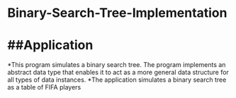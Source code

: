 # Binary-Search-Tree-Implementation
##Application
=============
*This program simulates a binary search tree. The program implements an abstract data type that enables it to act as a more general data structure for all types of data instances.
*The application simulates a binary search tree as a table of FIFA players
